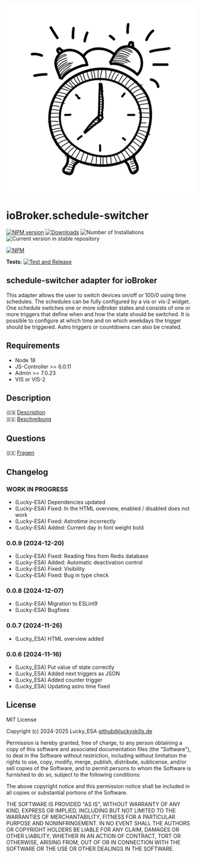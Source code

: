 ![Logo](admin/schedule-switcher.png)

# ioBroker.schedule-switcher

[![NPM version](https://img.shields.io/npm/v/iobroker.schedule-switcher.svg)](https://www.npmjs.com/package/iobroker.schedule-switcher)
[![Downloads](https://img.shields.io/npm/dm/iobroker.schedule-switcher.svg)](https://www.npmjs.com/package/iobroker.schedule-switcher)
![Number of Installations](https://iobroker.live/badges/schedule-switcher-installed.svg)
![Current version in stable repository](https://iobroker.live/badges/schedule-switcher-stable.svg)

[![NPM](https://nodei.co/npm/iobroker.schedule-switcher.png?downloads=true)](https://nodei.co/npm/iobroker.schedule-switcher/)

**Tests:** [![Test and Release](https://github.com/Lucky-ESA/ioBroker.schedule-switcher/actions/workflows/test-and-release.yml/badge.svg)](https://github.com/Lucky-ESA/ioBroker.schedule-switcher/actions/workflows/test-and-release.yml)

## schedule-switcher adapter for ioBroker

This adapter allows the user to switch devices on/off or 100/0 using time schedules.
The schedules can be fully configured by a vis or vis-2 widget.
One schedule switches one or more ioBroker states and consists of one or more triggers that define when and how the state should be switched.
It is possible to configure at which time and on which weekdays the trigger should be triggered. Astro triggers or countdowns can also be created.

## Requirements

- Node 18
- JS-Controller >= 6.0.11
- Admin >= 7.0.23
- VIS or VIS-2

## Description

🇬🇧 [Description](/docs/en/README.md)</br>
🇩🇪 [Beschreibung](/docs/de/README.md)

## Questions

🇩🇪 [Fragen](https://forum.iobroker.net/topic/77552/test-adapter-schedule-switcher)

## Changelog

<!--
    Placeholder for the next version (at the beginning of the line):
    ### **WORK IN PROGRESS**
-->

### **WORK IN PROGRESS**

- (Lucky-ESA) Dependencies updated
- (Lucky-ESA) Fixed: In the HTML overview, enabled / disabled does not work
- (Lucky-ESA) Fixed: Astrotime incorrectly
- (Lucky-ESA) Added: Current day in font weight bold

### 0.0.9 (2024-12-20)

- (Lucky-ESA) Fixed: Reading files from Redis database
- (Lucky-ESA) Added: Automatic deactivation control
- (Lucky-ESA) Fixed: Visibility
- (Lucky-ESA) Fixed: Bug in type check

### 0.0.8 (2024-12-07)

- (Lucky-ESA) Migration to ESLint9
- (Lucky-ESA) Bugfixes

### 0.0.7 (2024-11-26)

- (Lucky_ESA) HTML overview added

### 0.0.6 (2024-11-16)

- (Lucky_ESA) Put value of state correctly
- (Lucky_ESA) Added next triggers as JSON
- (Lucky_ESA) Added counter trigger
- (Lucky_ESA) Updating astro time fixed

## License

MIT License

Copyright (c) 2024-2025 Lucky_ESA <github@luckyskills.de>

Permission is hereby granted, free of charge, to any person obtaining a copy
of this software and associated documentation files (the "Software"), to deal
in the Software without restriction, including without limitation the rights
to use, copy, modify, merge, publish, distribute, sublicense, and/or sell
copies of the Software, and to permit persons to whom the Software is
furnished to do so, subject to the following conditions:

The above copyright notice and this permission notice shall be included in all
copies or substantial portions of the Software.

THE SOFTWARE IS PROVIDED "AS IS", WITHOUT WARRANTY OF ANY KIND, EXPRESS OR
IMPLIED, INCLUDING BUT NOT LIMITED TO THE WARRANTIES OF MERCHANTABILITY,
FITNESS FOR A PARTICULAR PURPOSE AND NONINFRINGEMENT. IN NO EVENT SHALL THE
AUTHORS OR COPYRIGHT HOLDERS BE LIABLE FOR ANY CLAIM, DAMAGES OR OTHER
LIABILITY, WHETHER IN AN ACTION OF CONTRACT, TORT OR OTHERWISE, ARISING FROM,
OUT OF OR IN CONNECTION WITH THE SOFTWARE OR THE USE OR OTHER DEALINGS IN THE
SOFTWARE.
